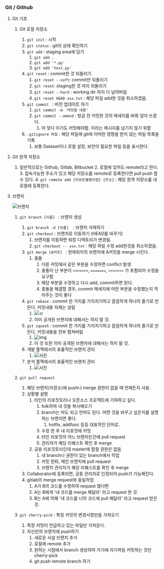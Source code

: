 ### Git / Github

1. Git 기초

   1. Git 로컬 저장소

      1. `git init` : 시작
      2. `git status` : git의 상태 확인하기
      3. `git add` : staging area에 담기
         1. `git add .`
         2. `git add '*.py'`
         3. `git add 'test.py'`
      4. `git reset` : commit한 것 되돌리기
         1. `git reset --soft`: commit만 되돌리기
         2. `git reset`: staging한 것 까지 되돌리기
         3. `git reset --hard` : working dir 까지 다 날려버림
         4. `git reset HEAD xxx.txt` : 해당 파일 add한 것을 취소하겠음.
      5. `git commit ` : 버전 업데이트 하기
         1. `git commit -m '커밋할 내용'`
         2. `git commit --amend` : 방금 전 커밋한 것의 메세지를 바꿔 덮어 쓰겠다.
            1. 아 맞다 이거도 커밋해야함. 이라는 메시지를 남기지 않기 위함
      6. `.gitignore 파일` : 해당 파일에 git에 어떠한 영향을 받지 않는 파일 목록을 기록
         1. 보통 Dataset이나 로컬 설정, 보안이 필요한 파일 등을 표시한다.
      
2. Git 원격 저장소
   
   1. 일반적으로는 Github, Gitlab, Bitbucket
      2. 로컬에 있어도 remote라고 한다.
      3. 접속가능한 주소가 있고 해당 저장소를 remote로 등록한다면 pull push 할 수 있다.
      4. `git remote add {리모트별명지정} {주소}` : 해당 원격 저장소를 내 로컬에 등록한다.
   
3. 브랜치
   
   ![브랜치](https://git-scm.com/book/en/v2/images/advance-testing.png)
   
   1. `git branch [이름] ` : 브랜치 생성
         1. `git branch -d [이름]  `: 브랜치 삭제하기
      2. `git checkout` : 브랜치로 이동하기 (HEAD를 바꾸기)
         1. 브랜치를 이동하면 워킹 디렉토리가 변경됨.
         2. `git checkout -- xxx.txt` : 해당 파일 수정 add한것을 취소하겠음.
      3. `git merge [A커밋] ` : 현재위치의 브랜치에 A커밋을 merge 시킨다. 
         1. 충돌
            1. 다른 커밋에서 같은 부분을 수정하면 conflict 발생.
            2. 충돌이 난 부분이 `<<<<<<<`, `=======`, `>>>>>>>` 가 포함되어 수정을 요구함
            3. 해당 부분을 수정하고 다시 add, commit하면 된다.
            4. 충돌을 해결할 경우, commit 메세지에 어떤 부분을 수정했는지 적어주는 것이 좋다
      4. `git rebase` : commit 한 가지를 가지치기하고 깔끔하게 하나의 줄기로 만든다. 커밋내용 자체는 살림
         1. ![ㅁ](https://img1.daumcdn.net/thumb/R1280x0/?scode=mtistory2&fname=https%3A%2F%2Fblog.kakaocdn.net%2Fdn%2FmU5MO%2FbtqBjUYGtyc%2FfgYXMAb0Xwl2g3IvqA5c30%2Fimg.jpg)
         2. 이미 공개된 브랜치에 대해서는 하지 말 것.
      5. `git squash` : commit 한 가지를 가지치기하고 깔끔하게 하나의 줄기로 만든다. 커밋내용을 전부 합쳐버림
         1. ![img](https://blog.kakaocdn.net/dn/bmjZJm/btqBlhZGBsX/PwIk1jRflsybvvDQQImqyk/img.jpg)
         2. 이 것 또한 이미 공개된 브랜치에 대해서는 하지 말 것.
      6. 개발 플젝에서의 효율적인 브랜치 관리
         1. ![사진](https://git-scm.com/book/en/v2/images/lr-branches-2.png)
      7. 분석 플젝에서의 효율적인 브랜치 관리
         1. ![사진](https://git-scm.com/book/en/v2/images/topic-branches-1.png)

   4. `git pull request`

      1. 해당 브랜치(저장소)에 push나 merge 권한이 없을 때 언제든지 사용.
      2. 상황별 설명
         1. 타인의 리포짓토리나 오픈소스 프로젝트에 기여하고 싶다.
            1. folk하여 내 것을 복사해오기
            2. branch는 따도 되고 안따도 된다. 어떤 것을 바꾸고 싶은지를 설명하는 브랜치면 좋다.
               1. hotfix, addfunc 등등 대표적인 단어로.
            3. 수정 한 후 내 리포짓에 커밋
            4. 타인 리포짓의 어느 브랜치든간에 pull request
            5. 관리자가 해당 리퀘스트 확인 후 merge
         2. 공용 리포짓토리인데 master에 합칠 권한은 없음
            1. 내 branch나 권한이 있는 branch에서 작업
            2. 커밋 한뒤, 메인 브랜치에 pull request
            3. 브랜치 관리자가 해당 리퀘스트를 확인 후 merge
      3. Collaborator에 등록되면, 공동 관리자로 인정되어 push가 가능해진다.
      4. gitlab의 merge request와 동일작업
         1. A가 B의 코드를 수정하여 request 했다면
         2. A는 B에게 '내 코드를 merge 해달라' 라고 request 한 것.
         3. B는 A에 의해 '내 코드를 너의 코드에 pull 해달라' 라고 request 받은 것.

   5. `git cherry-pick` : 특정 커밋의 변경사항만을 가져오기

      1. 특정 커밋이 언급하고 있는 파일만 가져온다.
      2. 자신만의 브랜치에 push하기
         1. 새로운 사설 브랜치 추가
         2. 로컬에 remote 추가
         3. 원하는 시점에서 branch 생성하여 거기에 자기파일 커밋하는 것만 cherry-pick
         4. git push remote branch 하기
